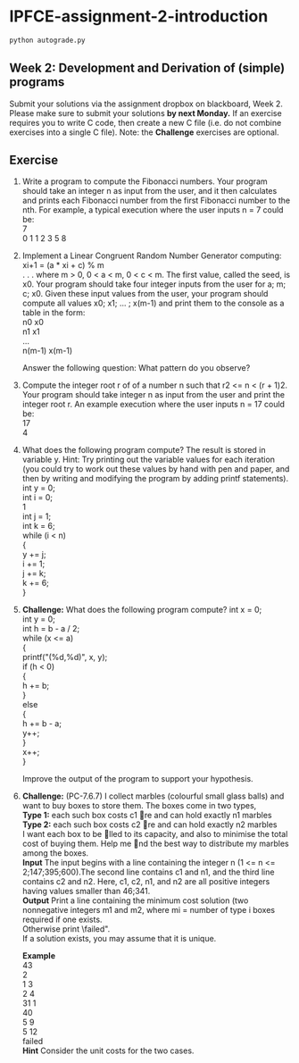 # IPFCE-assignment-2-introduction

```bash
python autograde.py
```

## Week 2: Development and Derivation of (simple) programs
Submit your solutions via the assignment dropbox on blackboard, Week 2. Please make
sure to submit your solutions **by next Monday.** If an exercise requires you to write C
code, then create a new C file (i.e. do not combine exercises into a single C file).
Note: the **Challenge** exercises are optional.

## Exercise

1. Write a program to compute the Fibonacci numbers. Your program should take an
   integer n as input from the user, and it then calculates and prints each Fibonacci
   number from the first Fibonacci number to the nth. For example, a typical execution
   where the user inputs n = 7 could be:  
   7  
   0 1 1 2 3 5 8
   
2. Implement a Linear Congruent Random Number Generator computing:
   xi+1 = (a * xi + c) % m  
   . . . where m > 0, 0 < a < m, 0 < c < m. The first value, called the seed, is x0. Your
   program should take four integer inputs from the user for a; m; c; x0. Given these
   input values from the user, your program should compute all values x0; x1; ... ; x(m-1)
   and print them to the console as a table in the form:  
   n0 x0  
   n1 x1  
   ...  
   n(m-1) x(m-1)  
   
   Answer the following question: What pattern do you observe?  

3. Compute the integer root r of of a number n such that r2 <= n < (r + 1)2. Your
   program should take integer n as input from the user and print the integer root r.
   An example execution where the user inputs n = 17 could be:  
   17  
   4  
   
4. What does the following program compute? The result is stored in variable y. Hint:
   Try printing out the variable values for each iteration (you could try to work out
   these values by hand with pen and paper, and then by writing and modifying the
   program by adding printf statements).  
   int y = 0;  
   int i = 0;  
   1  
   int j = 1;  
   int k = 6;  
   while (i < n)  
   {  
      y += j;  
      i += 1;  
      j += k;  
      k += 6;  
   }  
   
5. **Challenge:** What does the following program compute?
   int x = 0;  
   int y = 0;  
   int h = b - a / 2;  
   while (x <= a)  
   {  
      printf("(%d,%d)", x, y);  
      if (h < 0)  
      {  
         h += b;  
      }  
      else  
      {  
         h += b - a;  
         y++;  
      }  
         x++;  
   }  
   
   Improve the output of the program to support your hypothesis.  
   
6. **Challenge:** (PC-7.6.7) I collect marbles (colourful small glass balls) and want to
   buy boxes to store them. The boxes come in two types,  
   **Type 1:** each such box costs c1 re and can hold exactly n1 marbles  
   **Type 2:** each such box costs c2 re and can hold exactly n2 marbles  
   I want each box to be lled to its capacity, and also to minimise the total cost of
   buying them. Help me nd the best way to distribute my marbles among the boxes.  
   **Input** The input begins with a line containing the integer n (1 <= n <= 2;147;395;600).The
      second line contains c1 and n1, and the third line contains c2 and n2. Here, c1,
      c2, n1, and n2 are all positive integers having values smaller than 46;341.   
   **Output** Print a line containing the minimum cost solution (two nonnegative integers m1 and m2, 
      where mi = number of type i boxes required if one exists.  
      Otherwise print \failed".  
      If a solution exists, you may assume that it is unique.  
   
   **Example**  
      43  
      2  
      1 3  
      2 4  
      31 1  
      40  
      5 9  
      5 12  
      failed  
   **Hint** Consider the unit costs for the two cases.  
